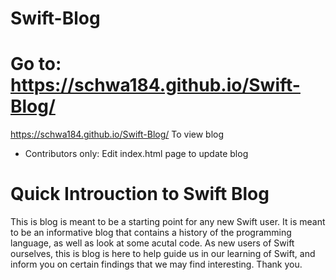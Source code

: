 # Swift-Blog

# Go to: https://schwa184.github.io/Swift-Blog/
https://schwa184.github.io/Swift-Blog/
To view blog

- Contributors only: Edit index.html page to update blog 

# Quick Introuction to Swift Blog
This is blog is meant to be a starting point for any new Swift user. It is meant to be an informative blog that contains a history of the programming language, as well as look at some acutal code. As new users of Swift ourselves, this is blog is here to help guide us in our learning of Swift, and inform you on certain findings that we may find interesting. Thank you.


